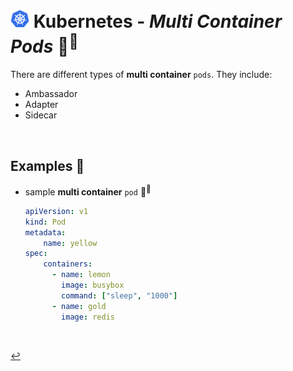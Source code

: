 # <img src="../../00-resources/img/k8s.png" width="30px"> **Kubernetes** - ***Multi Container Pods*** 🐳<sup>🐳</sup>

There are different types of **multi container** `pods`. They include:

* Ambassador
* Adapter
* Sidecar

<br />

## **Examples** 🧩

* sample **multi container** `pod` 🐳<sup>🐳</sup>

    ```yaml
    apiVersion: v1
    kind: Pod
    metadata:
        name: yellow
    spec:
        containers:
          - name: lemon
            image: busybox
            command: ["sleep", "1000"]
          - name: gold
            image: redis
    ```

<br>

[↩️](../)
